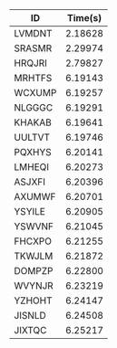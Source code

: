 |ID|Time(s)|
|-|-|
|LVMDNT|2.18628|
|SRASMR|2.29974|
|HRQJRI|2.79827|
|MRHTFS|6.19143|
|WCXUMP|6.19257|
|NLGGGC|6.19291|
|KHAKAB|6.19641|
|UULTVT|6.19746|
|PQXHYS|6.20141|
|LMHEQI|6.20273|
|ASJXFI|6.20396|
|AXUMWF|6.20701|
|YSYILE|6.20905|
|YSWVNF|6.21045|
|FHCXPO|6.21255|
|TKWJLM|6.21872|
|DOMPZP|6.22800|
|WVYNJR|6.23219|
|YZHOHT|6.24147|
|JISNLD|6.24508|
|JIXTQC|6.25217|
